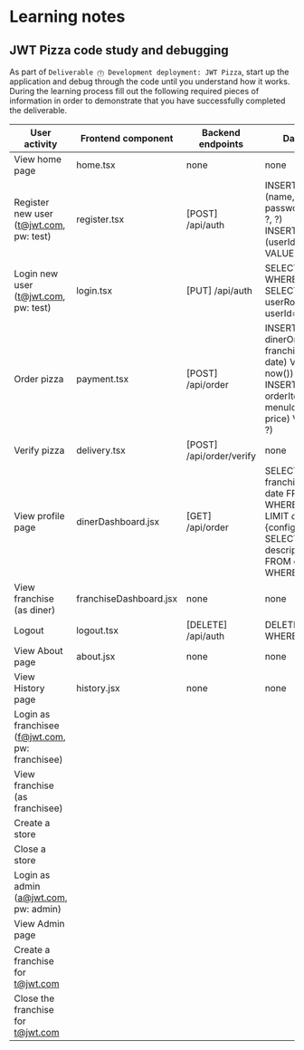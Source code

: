 # Learning notes

## JWT Pizza code study and debugging

As part of `Deliverable ⓵ Development deployment: JWT Pizza`, start up the application and debug through the code until you understand how it works. During the learning process fill out the following required pieces of information in order to demonstrate that you have successfully completed the deliverable.

| User activity                                       | Frontend component | Backend endpoints | Database SQL |
| --------------------------------------------------- | ------------------ | ----------------- | ------------ |
| View home page                                      |      home.tsx      |  none             |   none       |
| Register new user<br/>(t@jwt.com, pw: test)         |      register.tsx  |  [POST] /api/auth | INSERT INTO user (name, email, password) VALUES (?, ?, ?) <br> INSERT INTO userRole (userId, role, objectId) VALUES (?, ?, ?)             |
| Login new user<br/>(t@jwt.com, pw: test)            |     login.tsx      | [PUT] /api/auth   | SELECT * FROM user WHERE email=? <br> SELECT * FROM userRole WHERE userId=? |
| Order pizza                                         |     payment.tsx    | [POST] /api/order | INSERT INTO dinerOrder (dinerId, franchiseId, storeId, date) VALUES (?, ?, ?, now()) <br> INSERT INTO orderItem (orderId, menuId, description, price) VALUES (?, ?, ?, ?)             |
| Verify pizza                                        |    delivery.tsx    | [POST] /api/order/verify |   none        |
| View profile page                                   |    dinerDashboard.jsx | [GET] /api/order  | SELECT id, franchiseId, storeId, date FROM dinerOrder WHERE dinerId=? LIMIT ${offset},${config.db.listPerPage} <br> SELECT id, menuId, description, price FROM orderItem WHERE orderId=? |
| View franchise<br/>(as diner)                       |franchiseDashboard.jsx |      none      |    none      |
| Logout                                              |    logout.tsx      | [DELETE] /api/auth|     DELETE FROM auth WHERE token=?     |
| View About page                                     |    about.jsx       |  none             |   none       |
| View History page                                   |     history.jsx    |   none            |   none       |
| Login as franchisee<br/>(f@jwt.com, pw: franchisee) |                    |                   |              |
| View franchise<br/>(as franchisee)                  |                    |                   |              |
| Create a store                                      |                    |                   |              |
| Close a store                                       |                    |                   |              |
| Login as admin<br/>(a@jwt.com, pw: admin)           |                    |                   |              |
| View Admin page                                     |                    |                   |              |
| Create a franchise for t@jwt.com                    |                    |                   |              |
| Close the franchise for t@jwt.com                   |                    |                   |              |
